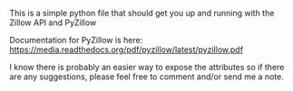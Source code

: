 This is a simple python file that should get you
up and running with the Zillow API and PyZillow

Documentation for PyZillow is here:
https://media.readthedocs.org/pdf/pyzillow/latest/pyzillow.pdf

I know there is probably an easier way to expose the attributes
so if there are any suggestions, please feel free to
comment and/or send me a note.
